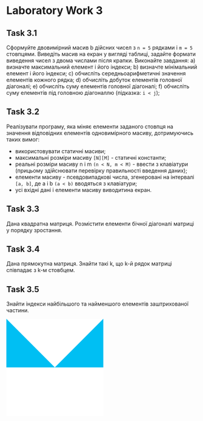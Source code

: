 # Laboratory Work 3

## Task 3.1
Сформуйте двовимірний масив b дійсних чисел з `n = 5` рядками і `m = 5` стовпцями. Виведіть масив на екран у вигляді таблиці, задайте формати виведення чисел з двома числами після крапки. Виконайте завдання:
a) визначте максимальний елемент і його індекси;
b) визначте мінімальний елемент і його індекси;
c) обчисліть середньоарифметичні значення елементів кожного рядка;
d) обчисліть добуток елементів головної діагоналі;
e) обчисліть суму елементів головної діагоналі;
f) обчисліть суму елементів під головною діагоналлю (підказка: `i < j`);

## Task 3.2
Реалізувати програму, яка міняє елементи заданого стовпця на значення відповідних елементів одновимірного масиву, дотримуючись таких вимог:
- використовувати статичні масиви;
- максимальні розміри масиву `[N][M]` - статичні константи;
- реальні розміри масиву n i m `(n < N, m < M)` - ввести з клавіатури (прицьому здійснювати перевірку правильності введення даних);
- елементи масиву - псевдовипадкові числа, згенеровані на інтервалі `[a, b]`, де a і b `(a < b)` вводяться з клавіатури;
- усі вхідні дані і елементи масиву виводитина екран.

## Task 3.3
Дана квадратна матриця. Розмістити елементи бічної діагоналі матриці у порядку зростання.

## Task 3.4
Дана прямокутна матриця. Знайти такі k, що k-й рядок матриці співпадає з k-м стовбцем.

## Task 3.5
Знайти індекси найбільшого та найменшого елементів заштрихованої частини.

![Image](Resources/Task3.5.png)
